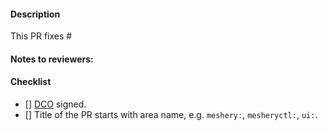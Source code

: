 <!--
Thank you for contributing to Meshery! Before you submit this PR, please review 
the project's technical requirements and best practices, if you have not already:

- https://github.com/layer5io/meshery/blob/master/CONTRIBUTING.md

Quick list of contributing conventions:

1. Descriptive PR titles
  Include the component this PR addresses at the beginning of the title of the PR.
  e.g. `meshery:`, `mesheryctl:`, `ui:`

2. Build and test your changes before submitting a PR. 
  Please make sure you test your changes before you push them. Once pushed, a CI build
  will run across your changes and do some initial checks and linting. These checks run
  quickly. Please check the results for any fixes you may need to make. Reviewers/maintainers
  look for passing checks first before starting code review.

3. When updates to your PR are requested, please add new commits and do not squash the
history. This will make it easier to identify new changes. The PR will be squashed
anyways when it is merged. 

For an overview of what the review process entails, please read our review guidelines:

- https://github.com/layer5io/meshery/blob/master/CONTRIBUTING.md#contribution-conventions

By following the community's contribution conventions upfront, the review process will 
be accelerated and your PR merged more quickly.

Thanks for contributing!
-->
#### Description
<!-- (description of the change included in this PR; why this change should be incorporated into the project). -->

This PR fixes #    <!-- (put issue # here to ensure it is automatically closed upon merge of this PR) -->

#### Notes to reviewers:

#### Checklist
<!-- Place an '[x]' (no spaces) in all applicable fields. -->
- [] [DCO](https://github.com/layer5io/meshery/blob/master/CONTRIBUTING.md#signing-off-on-commits-developer-certificate-of-origin) signed.
- [] Title of the PR starts with area name, e.g. `meshery:`, `mesheryctl:`, `ui:`.
